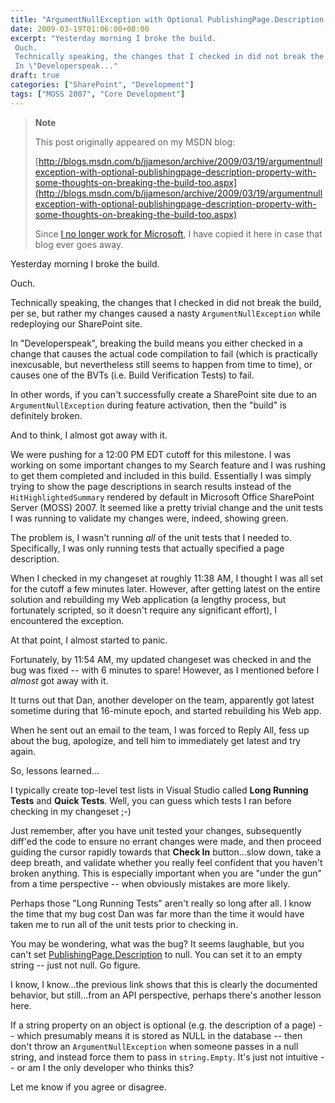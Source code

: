 ```yaml
---
title: "ArgumentNullException with Optional PublishingPage.Description Property (with some thoughts on breaking the build, too)"
date: 2009-03-19T01:06:00+08:00
excerpt: "Yesterday morning I broke the build. 
 Ouch. 
 Technically speaking, the changes that I checked in did not break the build, per se, but rather my changes caused a nasty ArgumentNullException while redeploying our SharePoint site. 
 In \"Developerspeak..."
draft: true
categories: ["SharePoint", "Development"]
tags: ["MOSS 2007", "Core Development"]
---
```


> **Note**
> 
> This post originally appeared on my MSDN blog:
> 
> [http://blogs.msdn.com/b/jjameson/archive/2009/03/19/argumentnullexception-with-optional-publishingpage-description-property-with-some-thoughts-on-breaking-the-build-too.aspx](http://blogs.msdn.com/b/jjameson/archive/2009/03/19/argumentnullexception-with-optional-publishingpage-description-property-with-some-thoughts-on-breaking-the-build-too.aspx)
> 
> Since [I no longer work for Microsoft](/blog/jjameson/2011/09/02/last-day-with-microsoft), I have copied it here in case that blog ever goes away.

Yesterday morning I broke the build.

Ouch.

Technically speaking, the changes that I checked in did not break the build, per se, but rather my changes caused a nasty `ArgumentNullException` while redeploying our SharePoint site.

In "Developerspeak", breaking the build means you either checked in a change that causes the actual code compilation to fail (which is practically inexcusable, but nevertheless still seems to happen from time to time), or causes one of the BVTs (i.e. Build Verification Tests) to fail.

In other words, if you can't successfully create a SharePoint site due to an `ArgumentNullException` during feature activation, then the "build" is definitely broken.

And to think, I almost got away with it.

We were pushing for a 12:00 PM EDT cutoff for this milestone. I was working on some important changes to my Search feature and I was rushing to get them completed and included in this build. Essentially I was simply trying to show the page descriptions in search results instead of the `HitHighlightedSummary` rendered by default in Microsoft Office SharePoint Server (MOSS) 2007. It seemed like a pretty trivial change and the unit tests I was running to validate my changes were, indeed, showing green.

The problem is, I wasn't running *all* of the unit tests that I needed to. Specifically, I was only running tests that actually specified a page description.

When I checked in my changeset at roughly 11:38 AM, I thought I was all set for the cutoff a few minutes later. However, after getting latest on the entire solution and rebuilding my Web application (a lengthy process, but fortunately scripted, so it doesn't require any significant effort), I encountered the exception.

At that point, I almost started to panic.

Fortunately, by 11:54 AM, my updated changeset was checked in and the bug was fixed -- with 6 minutes to spare! However, as I mentioned before I *almost* got away with it.

It turns out that Dan, another developer on the team, apparently got latest sometime during that 16-minute epoch, and started rebuilding his Web app.

When he sent out an email to the team, I was forced to Reply All, fess up about the bug, apologize, and tell him to immediately get latest and try again.

So, lessons learned...

I typically create top-level test lists in Visual Studio called **Long Running Tests** and **Quick Tests**. Well, you can guess which tests I ran before checking in my changeset ;-)

Just remember, after you have unit tested your changes, subsequently diff'ed the code to ensure no errant changes were made, and then proceed guiding the cursor rapidly towards that **Check In** button...slow down, take a deep breath, and validate whether you really feel confident that you haven't broken anything. This is especially important when you are "under the gun" from a time perspective -- when obviously mistakes are more likely.

Perhaps those "Long Running Tests" aren't really so long after all. I know the time that my bug cost Dan was far more than the time it would have taken me to run all of the unit tests prior to checking in.

You may be wondering, what was the bug? It seems laughable, but you can't set [PublishingPage.Description](http://msdn.microsoft.com/en-us/library/microsoft.sharepoint.publishing.publishingpage.description.aspx) to null. You can set it to an empty string -- just not null. Go figure.

I know, I know...the previous link shows that this is clearly the documented behavior, but still...from an API perspective, perhaps there's another lesson here.

If a string property on an object is optional (e.g. the description of a page) -- which presumably means it is stored as NULL in the database -- then don't throw an `ArgumentNullException` when someone passes in a null string, and instead force them to pass in `string.Empty`. It's just not intuitive -- or am I the only developer who thinks this?

Let me know if you agree or disagree.

